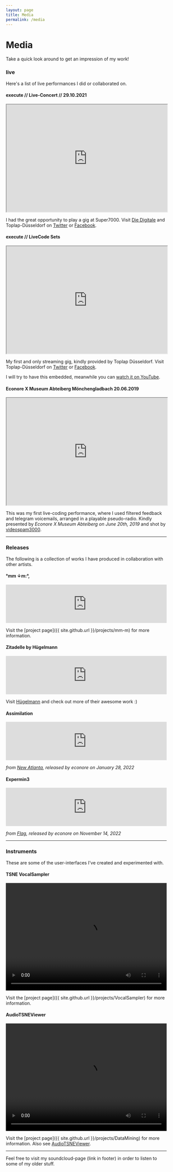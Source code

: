 ```yaml
---
layout: page
title: Media
permalink: /media
---
```


# Media

Take a quick look around to get an impression of my work!

### live

Here's a list of live performances I did or collaborated on.

<!---
### Apotrop

<iframe
    width="447"
    height="336"
    src="https://www.youtube.com/embed/qGXQVNUWFc0" 
    title="execute // Live-Concert // 29.10.2021"	
    frameborder="2"
    allow="autoplay; encrypted-media"
></iframe>

Visit the [project page]({{ site.github.url }}/projects/Apotrop).

<!--- for more information or [on GitHub]({{site.url}}/apotrop) for details. ---> 

#### execute // Live-Concert // 29.10.2021

<iframe
    width="100%"
    height="336"
    src="https://www.youtube.com/embed/qGXQVNUWFc0" 
    title="execute // Live-Concert // 29.10.2021"	
    frameborder="2"
    allow="autoplay; encrypted-media"
    allowfullscreen
></iframe>

I had the great opportunity to play a gig at Super7000. 
Visit [Die Digitale](https://die-digitale.net) and Toplap-Düsseldorf on [Twitter](https://twitter.com/ToplapD) or [Facebook](https://www.facebook.com/ToplapD/).

#### execute // LiveCode Sets

<iframe 
	width="100%" 
	height="336" 
	src="https://www.youtube.com/embed/d6bMp0vQqq4" 
	title="execute // LiveCode Sets" 
	frameborder="2" 
	allow="autoplay; encrypted-media"
	allowfullscreen
></iframe>

My first and only streaming gig, kindly provided by Toplap Düsseldorf.
Visit Toplap-Düsseldorf on [Twitter](https://twitter.com/ToplapD) or [Facebook](https://www.facebook.com/ToplapD/).  

I will try to have this embedded, meanwhile you can [watch it on YouTube](https://www.youtube.com/watch?v=d6bMp0vQqq4&t=378s).  

<!---
#### Yasuko Yui - Your Data

<iframe 
	width="100%"
	height="336" 
	src="https://www.youtube.com/embed/tI0AEMl4vig" 
	title="Yasuko Yui - Your Data for piano, actor, electronics and visuals" 
	frameborder="2" 
	allow="autoplay; encrypted-media"
	allowfullscreen
></iframe>

I was honored to do the audio-programming for this multimedia piece by composer [Yasuko Yui](http://y-yui.eu/yui/Home.html).
--->

#### Econore X Museum Abteiberg Mönchengladbach 20.06.2019

<iframe
    width="100%"
    height="336"
    src="https://www.youtube.com/embed/om6pGCfd5EI"
    title="DAVID HANRATHS Live-Konzert-Debüt  bei Econore X Museum Abteiberg Mönchengladbach 20.06.2019"
	frameborder="2"
	allow="autoplay; encrypted-media"
    	allowfullscreen
>
</iframe>

This was my first live-coding performance, where I used filtered feedback and telegram voicemails, arranged in a playable pseudo-radio.
Kindly presented by *Econore X Museum Abteiberg on June 20th, 2019* and shot by [videospam3000](https://videospam3000.bandcamp.com/).

---

### Releases

The following is a collection of works I have produced in collaboration with other artists.

#### °mm ↓m​:​°​,

<iframe 
    style="border: 0; width: 100%; height: 120px;" 
    src="https://bandcamp.com/EmbeddedPlayer/album=1766777824/size=large/bgcol=ffffff/linkcol=0687f5/tracklist=false/artwork=small/transparent=true/" 
    seamless
    ><a href="https://davidhanraths.bandcamp.com/album/mm-m">°mm ↓m:°, by David Hanraths</a>
</iframe>

Visit the [project page]({{ site.github.url }}/projects/mm-m) for more information.
<!--- or [view on GitHub]({{ site.url }}/Misunderstanding) for details --->

#### Zitadelle by Hügelmann

<iframe 
	style="border: 0; width: 100%; height: 120px;" 
	src="https://bandcamp.com/EmbeddedPlayer/album=3545434700/size=large/bgcol=ffffff/linkcol=0687f5/tracklist=false/artwork=small/transparent=true/" 
	seamless
	><a href="https://econore.bandcamp.com/album/zitadelle">Zitadelle by Hügelmann</a>
</iframe>

Visit [Hügelmann]() and check out more of their awesome work :) 

#### Assimilation

<iframe style="border: 0; width: 100%; height: 120px;" src="https://bandcamp.com/EmbeddedPlayer/album=3292909528/size=large/bgcol=ffffff/linkcol=0687f5/tracklist=false/artwork=small/track=1103610150/transparent=true/" seamless><a href="https://econore.bandcamp.com/album/new-atlanta">New Atlanta by David Hanraths</a></iframe>

*from [New Atlanta](https://econore.bandcamp.com/album/new-atlanta), released by econore on January 28, 2022* 

#### Expermin3

<iframe style="border: 0; width: 100%; height: 120px;" src="https://bandcamp.com/EmbeddedPlayer/album=3881749266/size=large/bgcol=ffffff/linkcol=0687f5/tracklist=false/artwork=small/track=8465107/transparent=true/" seamless><a href="https://econore.bandcamp.com/album/flag">Flag by Econore</a></iframe>

*from [Flag](https://econore.bandcamp.com/album/flag), released by econore on November 14, 2022*

---

### Instruments

These are some of the user-interfaces I've created and experimented with.

#### TSNE VocalSampler

<video width="100%" height="336" controls>
  <source src="{{ site.url }}/assets/vid/projects/VocalSampler/demo.mp4" type="video/mp4">
</video>

Visit the [project page]({{ site.github.url }}/projects/VocalSampler) for more information.

<!--- or [on GitHub]({{site.url}}/VocalSampler) for details. --->

#### AudioTSNEViewer

<video width="100%" height="336" controls>
  <source src="{{ site.url }}/assets/vid/projects/DataMining/tsne.mp4" type="video/mp4">
</video>  

Visit the [project page]({{ site.github.url }}/projects/DataMining) for more information.
Also see [AudioTSNEViewer](https://ml4a.github.io/guides/AudioTSNEViewer/).


---

Feel free to visit my soundcloud-page (link in footer) in order to listen to some of my older stuff. 

